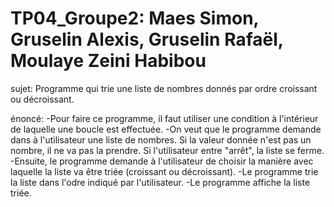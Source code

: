 # TP04_Groupe2: Maes Simon, Gruselin Alexis, Gruselin Rafaël, Moulaye Zeini Habibou
sujet: Programme qui trie une liste de nombres donnés par ordre croissant ou décroissant.

énoncé: -Pour faire ce programme, il faut utiliser une condition à l'intérieur de laquelle une boucle est effectuée.
  -On veut que le programme demande dans à l'utilisateur une liste de nombres. Si la valeur donnée n'est pas un nombre, il ne va pas la prendre. Si l'utilisateur entre         "arrêt", la liste se ferme.
  -Ensuite, le programme demande à l'utilisateur de choisir la manière avec laquelle la liste va être triée (croissant ou décroissant).
  -Le programme trie la liste dans l'odre indiqué par l'utilisateur.
  -Le programme affiche la liste triée.
  
